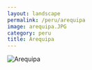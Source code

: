 ```yaml
---
layout: landscape
permalink: /peru/arequipa
image: arequipa.JPG
category: peru
title: Arequipa
---
```

![Arequipa](/images/peru/arequipa.JPG)